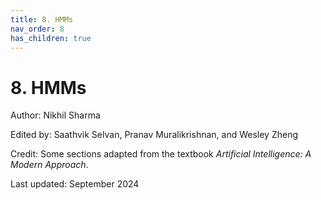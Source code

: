 ```yaml
---
title: 8. HMMs
nav_order: 8
has_children: true
---
```


# 8. HMMs

Author: Nikhil Sharma

Edited by: Saathvik Selvan, Pranav Muralikrishnan, and Wesley Zheng

Credit: Some sections adapted from the textbook *Artificial Intelligence: A Modern Approach*.

Last updated: September 2024
